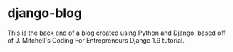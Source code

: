 # django-blog

This is the back end of a blog created using Python and Django, based off of J. Mitchell's Coding For Entrepreneurs Django 1.9 tutorial. 
